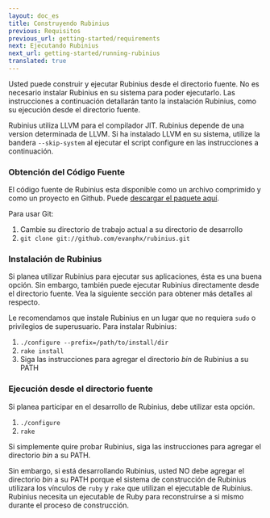 ```yaml
---
layout: doc_es
title: Construyendo Rubinius
previous: Requisitos
previous_url: getting-started/requirements
next: Ejecutando Rubinius
next_url: getting-started/running-rubinius
translated: true
---
```


Usted puede construir y ejecutar Rubinius desde el directorio
fuente. No es necesario instalar Rubinius en su sistema para poder
ejecutarlo.
Las instrucciones a continuación detallarán tanto la instalación
Rubinius, como su ejecución desde el directorio fuente.

Rubinius utiliza LLVM para el compilador JIT. Rubinius depende de una
version determinada de LLVM. Si ha instalado LLVM en su sistema,
utilize la bandera `--skip-system` al ejecutar el script configure en
las instrucciones a continuación.

### Obtención del Código Fuente

El código fuente de Rubinius esta disponible como un archivo comprimido y como un
proyecto en Github.  Puede [descargar el paquete aquí](http://rubini.us/download/latest).

Para usar Git:


  1. Cambie su directorio de trabajo actual a su directorio de desarrollo
  2. `git clone git://github.com/evanphx/rubinius.git`


### Instalación de Rubinius

Si planea utilizar Rubinius para ejecutar sus aplicaciones,
ésta es una buena opción. Sin embargo, también puede ejecutar Rubinius
directamente desde el directorio fuente.  Vea la siguiente sección para
obtener más detalles al respecto.

Le recomendamos que instale Rubinius en un lugar que no requiera `sudo` o
privilegios de superusuario. Para instalar Rubinius:


  1. `./configure --prefix=/path/to/install/dir`
  2. `rake install`
  3. Siga las instrucciones para agregar el directorio _bin_ de Rubinius a su
     PATH

### Ejecución desde el directorio fuente

Si planea participar en el desarrollo de Rubinius, debe utilizar esta
opción.


  1. `./configure`
  2. `rake`

Si simplemente quire probar Rubinius, siga las instrucciones para
agregar el directorio _bin_ a su PATH.

Sin embargo, si está desarrollando Rubinius, usted NO debe agregar el
directorio _bin_ a su PATH porque el sistema de construcción de
Rubinius utilizara los vínculos de `ruby` y `rake` que utilizan el
ejecutable de Rubinius. Rubinius necesita
un ejecutable de Ruby para reconstruirse a si mismo durante el proceso
de construcción.

